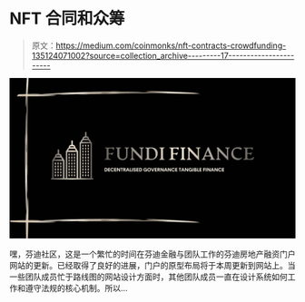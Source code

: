 # NFT 合同和众筹

> 原文：<https://medium.com/coinmonks/nft-contracts-crowdfunding-135124071002?source=collection_archive---------17----------------------->

![](img/e6c97bdace20ffdc1892979d37452755.png)

嘿，芬迪社区，这是一个繁忙的时间在芬迪金融与团队工作的芬迪房地产融资门户网站的更新。已经取得了良好的进展，门户的原型布局将于本周更新到网站上。当一些团队成员忙于路线图的网站设计方面时，其他团队成员一直在设计系统如何工作和遵守法规的核心机制。所以…